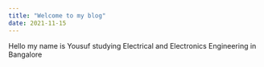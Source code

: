 ```yaml
---
title: "Welcome to my blog"
date: 2021-11-15
---
```



Hello my name is Yousuf studying Electrical and Electronics Engineering in Bangalore
